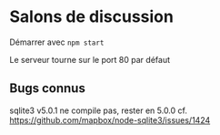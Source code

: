 # Salons de discussion

Démarrer avec `npm start`

Le serveur tourne sur le port 80 par défaut

## Bugs connus

sqlite3 v5.0.1 ne compile pas, rester en 5.0.0
cf. https://github.com/mapbox/node-sqlite3/issues/1424

